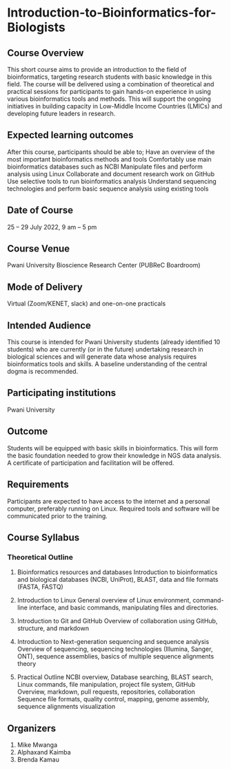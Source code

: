 # Introduction-to-Bioinformatics-for-Biologists

## Course Overview
This short course aims to provide an introduction to the field of bioinformatics, targeting research students with basic knowledge in this field. The course will be delivered using a combination of theoretical and practical sessions for participants to gain hands-on experience in using various bioinformatics tools and methods. This will support the ongoing initiatives in building capacity in Low-Middle Income Countries (LMICs) and developing future leaders in research.

## Expected learning outcomes
After this course, participants should be able to;
Have an overview of the most important bioinformatics methods and tools 
Comfortably use main bioinformatics databases such as NCBI
Manipulate files and perform analysis using Linux 
Collaborate and document research work on GitHub
Use selective tools to run bioinformatics analysis
Understand sequencing technologies and perform basic sequence analysis using existing tools

## Date of Course
25 – 29 July 2022, 9 am – 5 pm

## Course Venue
Pwani University Bioscience Research Center (PUBReC Boardroom)

## Mode of Delivery
Virtual (Zoom/KENET, slack) and one-on-one practicals

## Intended Audience
This course is intended for Pwani University students (already identified 10 students) who are currently (or in the future) undertaking research in biological sciences and will generate data whose analysis requires bioinformatics tools and skills. A baseline understanding of the central dogma is recommended. 

## Participating institutions
Pwani University

## Outcome
Students will be equipped with basic skills in bioinformatics. This will form the basic foundation needed to grow their knowledge in NGS data analysis. 
A certificate of participation and facilitation will be offered.

## Requirements
Participants are expected to have access to the internet and a personal computer, preferably running on Linux. Required tools and software will be communicated prior to the training.

## Course Syllabus

### Theoretical Outline
1. Bioinformatics resources and databases
	Introduction to bioinformatics and biological databases (NCBI, UniProt), BLAST, data and file formats (FASTA, FASTQ)

2. Introduction to Linux
	General overview of Linux environment, command-line interface, and basic commands, manipulating files and directories.

3. Introduction to Git and GitHub
	Overview of collaboration using GitHub, structure, and markdown

4. Introduction to Next-generation sequencing and sequence analysis
	Overview of sequencing, sequencing technologies (Illumina, Sanger, ONT), sequence assemblies, basics of multiple sequence alignments theory

5. Practical Outline
	NCBI overview, Database searching, BLAST search, Linux commands, file manipulation, project file system, GitHub Overview, markdown, pull requests, repositories, collaboration \
	Sequence file formats, quality control, mapping, genome assembly, sequence alignments visualization

## Organizers
1. Mike Mwanga
2. Alphaxand Kaimba
3. Brenda Kamau
